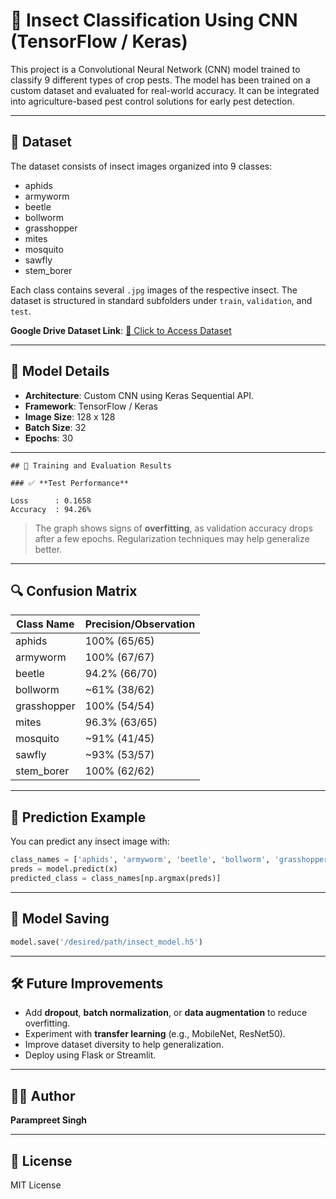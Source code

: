 
# 🐛 Insect Classification Using CNN (TensorFlow / Keras)

This project is a Convolutional Neural Network (CNN) model trained to classify 9 different types of crop pests. The model has been trained on a custom dataset and evaluated for real-world accuracy. It can be integrated into agriculture-based pest control solutions for early pest detection.

---

## 📁 Dataset

The dataset consists of insect images organized into 9 classes:

- aphids
- armyworm
- beetle
- bollworm
- grasshopper
- mites
- mosquito
- sawfly
- stem_borer

Each class contains several `.jpg` images of the respective insect. The dataset is structured in standard subfolders under `train`, `validation`, and `test`.

**Google Drive Dataset Link**: [📂 Click to Access Dataset]([https://your-link-here](https://drive.google.com/drive/folders/1gKSVo5Y2CsmeKtEz6Dgstn-Jn5FpZ5Py?usp=sharing))

---

## 🧠 Model Details

- **Architecture**: Custom CNN using Keras Sequential API.
- **Framework**: TensorFlow / Keras
- **Image Size**: 128 x 128
- **Batch Size**: 32
- **Epochs**: 30

---
```
## 🏁 Training and Evaluation Results

### ✅ **Test Performance**

Loss      : 0.1658
Accuracy  : 94.26%

````



> The graph shows signs of **overfitting**, as validation accuracy drops after a few epochs. Regularization techniques may help generalize better.

---

## 🔍 Confusion Matrix


| Class Name      | Precision/Observation |
|-----------------|-----------------------|
| aphids          | 100% (65/65)          |
| armyworm        | 100% (67/67)          |
| beetle          | 94.2% (66/70)         |
| bollworm        | ~61% (38/62)          |
| grasshopper     | 100% (54/54)          |
| mites           | 96.3% (63/65)         |
| mosquito        | ~91% (41/45)          |
| sawfly          | ~93% (53/57)          |
| stem_borer      | 100% (62/62)          |

---

## 🧪 Prediction Example

You can predict any insect image with:

```python
class_names = ['aphids', 'armyworm', 'beetle', 'bollworm', 'grasshopper', 'mites', 'mosquito', 'sawfly', 'stem_borer']
preds = model.predict(x)
predicted_class = class_names[np.argmax(preds)]
````

---

## 💾 Model Saving

```python
model.save('/desired/path/insect_model.h5')
```

---

## 🛠️ Future Improvements

* Add **dropout**, **batch normalization**, or **data augmentation** to reduce overfitting.
* Experiment with **transfer learning** (e.g., MobileNet, ResNet50).
* Improve dataset diversity to help generalization.
* Deploy using Flask or Streamlit.

---

## 🙋‍♂️ Author

**Parampreet Singh**

---

## 📄 License

MIT License

```

```
